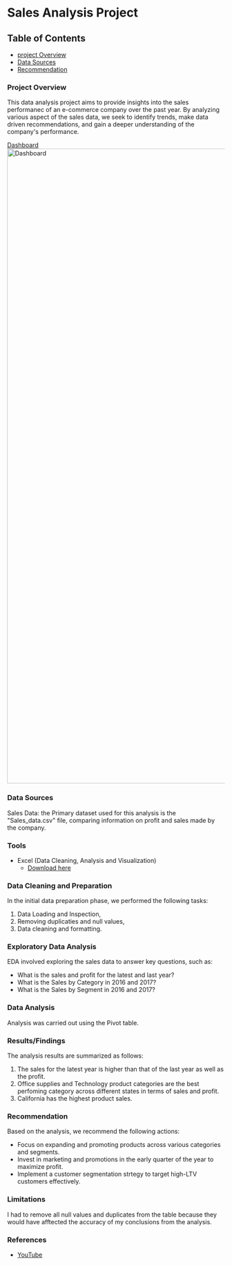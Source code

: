 # Sales Analysis Project

## Table of Contents

- [project Overview](#project-overview)
- [Data Sources](#data-sources)
- [Recommendation](#recommendation)


### Project Overview

This data analysis project aims to provide insights into the sales performanec of an e-commerce company over the past year. By analyzing various aspect of the sales data, we seek to identify trends, make data driven recommendations, and gain a deeper understanding of the company's performance.

[Dashboard](Dashboard.PNG)
<img width="1470" alt="Dashboard" src="https://github.com/Rasheedat-Olaiya/Adenike_portfolio/assets/113972215/8b351f0d-017c-4b34-91e9-a2364cfc13ef">



### Data Sources

Sales Data: the Primary dataset used for this analysis is the "Sales_data.csv" file, comparing information on profit and sales made by the company.

### Tools

- Excel (Data Cleaning, Analysis and Visualization)
   - [Download here](https://microsoft.com)


### Data Cleaning and Preparation

In the initial data preparation phase, we performed the following tasks:
1. Data Loading and Inspection,
2. Removing duplicaties and null values,
3. Data cleaning and formatting.

### Exploratory Data Analysis

EDA involved exploring the sales data to answer key questions, such as:

- What is the sales and profit for the latest and last year?
- What is the Sales by Category in 2016 and 2017?
- What is the Sales by Segment in 2016 and 2017?


### Data Analysis

Analysis was carried out using the Pivot table.


### Results/Findings


The analysis results are summarized as follows:
1. The sales for the latest year is higher than that of the last year as well as the profit.
2. Office supplies and Technology product categories are the best perfoming category across different states in terms of sales and profit.
3. California has the highest product sales.


### Recommendation


Based on the analysis, we recommend the following actions:
- Focus on expanding and promoting products across various categories and segments.
- Invest in marketing and promotions in the early quarter of the year to maximize profit.
- Implement a customer segmentation strtegy to target high-LTV customers effectively.


### Limitations


I had to remove all null values  and duplicates from the table because they would have afftected the accuracy of my conclusions from the analysis. 


### References

- [YouTube](https://www.youtube.com/watch?v=eaSg0mu6nLM)

  
